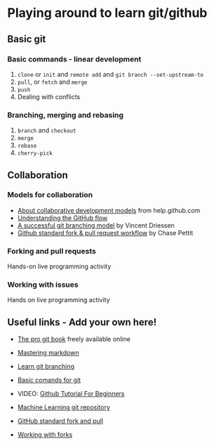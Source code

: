 # Playing around to learn git/github
## Basic git
### Basic commands - linear development
1. `clone` or  `init` and `remote add` and `git branch --set-upstream-to`
2. `pull`, or `fetch` and `merge`
3. `push`
4.  Dealing with conflicts
### Branching, merging and rebasing
1. `branch` and `checkout`
2. `merge`
3. `rebase`
4. `cherry-pick`
## Collaboration
### Models for collaboration
* [About collaborative development models](https://help.github.com/en/articles/about-collaborative-development-models) from help.github.com
* [Understanding the GitHub flow](https://guides.github.com/introduction/flow/)
* [A successful git branching model](https://nvie.com/posts/a-successful-git-branching-model/) by Vincent Driessen
* [Github standard fork & pull request workflow](https://gist.github.com/Chaser324/ce0505fbed06b947d962) by Chase Pettit
### Forking and pull requests
Hands-on live programming activity
### Working with issues
Hands on live programming activity
## Useful links - Add your own here!
* [The pro git book](https://git-scm.com/book/en/v2) freely available online
* [Mastering markdown](https://guides.github.com/features/mastering-markdown/)
* [Learn git branching](https://learngitbranching.js.org)


* [Basic comands for git](http://rogerdudler.github.io/git-guide/)

* VIDEO: [Github Tutorial For Beginners](https://www.youtube.com/watch?v=0fKg7e37bQE)
* [Machine Learning git repository](https://github.com/ageron/handson-ml)
* [GitHub standard fork and pull](https://gist.github.com/Chaser324/ce0505fbed06b947d962)
* [Working with forks](https://docs.github.com/en/pull-requests/collaborating-with-pull-requests/working-with-forks)
